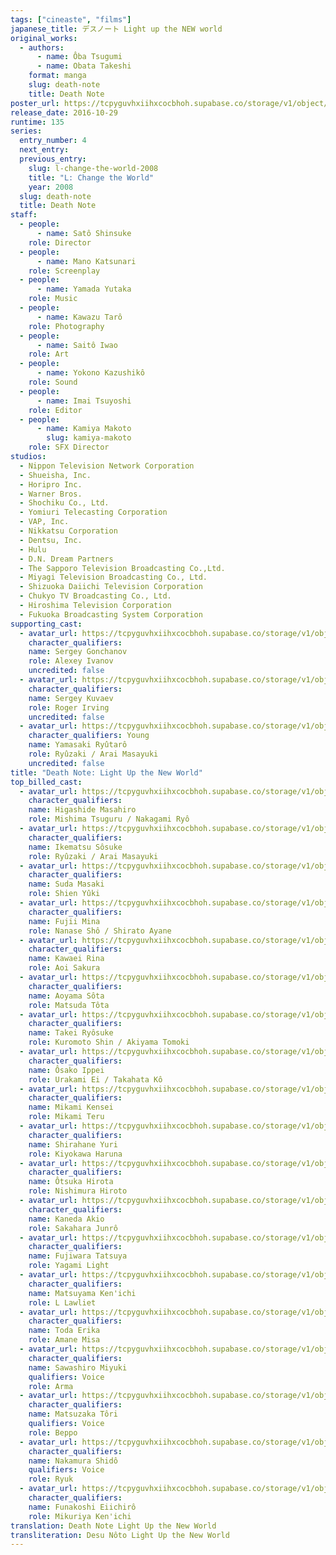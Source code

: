 ```yaml
---
tags: ["cineaste", "films"]
japanese_title: デスノート Light up the NEW world
original_works:
  - authors:
      - name: Ôba Tsugumi
      - name: Obata Takeshi
    format: manga
    slug: death-note
    title: Death Note
poster_url: https://tcpyguvhxiihxcocbhoh.supabase.co/storage/v1/object/public/godzilla-cineaste-public/content/films/death-note-light-up-the-new-world-2016/posters/death-note-light-up-the-new-world-2016.jpg
release_date: 2016-10-29
runtime: 135
series:
  entry_number: 4
  next_entry:
  previous_entry:
    slug: l-change-the-world-2008
    title: "L: Change the World"
    year: 2008
  slug: death-note
  title: Death Note
staff:
  - people:
      - name: Satô Shinsuke
    role: Director
  - people:
      - name: Mano Katsunari
    role: Screenplay
  - people:
      - name: Yamada Yutaka
    role: Music
  - people:
      - name: Kawazu Tarô
    role: Photography
  - people:
      - name: Saitô Iwao
    role: Art
  - people:
      - name: Yokono Kazushikô
    role: Sound
  - people:
      - name: Imai Tsuyoshi
    role: Editor
  - people:
      - name: Kamiya Makoto
        slug: kamiya-makoto
    role: SFX Director
studios:
  - Nippon Television Network Corporation
  - Shueisha, Inc.
  - Horipro Inc.
  - Warner Bros.
  - Shochiku Co., Ltd.
  - Yomiuri Telecasting Corporation
  - VAP, Inc.
  - Nikkatsu Corporation
  - Dentsu, Inc.
  - Hulu
  - D.N. Dream Partners
  - The Sapporo Television Broadcasting Co.,Ltd.
  - Miyagi Television Broadcasting Co., Ltd.
  - Shizuoka Daiichi Television Corporation
  - Chukyo TV Broadcasting Co., Ltd.
  - Hiroshima Television Corporation
  - Fukuoka Broadcasting System Corporation
supporting_cast:
  - avatar_url: https://tcpyguvhxiihxcocbhoh.supabase.co/storage/v1/object/public/godzilla-cineaste-public/content/films/death-note-light-up-the-new-world-2016/cast-avatars/sergey-gonchanov-0.jpg
    character_qualifiers:
    name: Sergey Gonchanov
    role: Alexey Ivanov
    uncredited: false
  - avatar_url: https://tcpyguvhxiihxcocbhoh.supabase.co/storage/v1/object/public/godzilla-cineaste-public/content/films/death-note-light-up-the-new-world-2016/cast-avatars/sergey-kuvaev-0.jpg
    character_qualifiers:
    name: Sergey Kuvaev
    role: Roger Irving
    uncredited: false
  - avatar_url: https://tcpyguvhxiihxcocbhoh.supabase.co/storage/v1/object/public/godzilla-cineaste-public/content/films/death-note-light-up-the-new-world-2016/cast-avatars/ryutaro-yamasaki-0.jpg
    character_qualifiers: Young
    name: Yamasaki Ryûtarô
    role: Ryûzaki / Arai Masayuki
    uncredited: false
title: "Death Note: Light Up the New World"
top_billed_cast:
  - avatar_url: https://tcpyguvhxiihxcocbhoh.supabase.co/storage/v1/object/public/godzilla-cineaste-public/content/films/death-note-light-up-the-new-world-2016/cast-avatars/masahiro-higashide-0.jpg
    character_qualifiers:
    name: Higashide Masahiro
    role: Mishima Tsuguru / Nakagami Ryô
  - avatar_url: https://tcpyguvhxiihxcocbhoh.supabase.co/storage/v1/object/public/godzilla-cineaste-public/content/films/death-note-light-up-the-new-world-2016/cast-avatars/sosuke-ikematsu-0.jpg
    character_qualifiers:
    name: Ikematsu Sôsuke
    role: Ryûzaki / Arai Masayuki
  - avatar_url: https://tcpyguvhxiihxcocbhoh.supabase.co/storage/v1/object/public/godzilla-cineaste-public/content/films/death-note-light-up-the-new-world-2016/cast-avatars/masaki-suga-0.jpg
    character_qualifiers:
    name: Suda Masaki
    role: Shien Yûki
  - avatar_url: https://tcpyguvhxiihxcocbhoh.supabase.co/storage/v1/object/public/godzilla-cineaste-public/content/films/death-note-light-up-the-new-world-2016/cast-avatars/mina-fujii-0.jpg
    character_qualifiers:
    name: Fujii Mina
    role: Nanase Shô / Shirato Ayane
  - avatar_url: https://tcpyguvhxiihxcocbhoh.supabase.co/storage/v1/object/public/godzilla-cineaste-public/content/films/death-note-light-up-the-new-world-2016/cast-avatars/rina-kawaei-0.jpg
    character_qualifiers:
    name: Kawaei Rina
    role: Aoi Sakura
  - avatar_url: https://tcpyguvhxiihxcocbhoh.supabase.co/storage/v1/object/public/godzilla-cineaste-public/content/films/death-note-light-up-the-new-world-2016/cast-avatars/sota-aoyama-0.jpg
    character_qualifiers:
    name: Aoyama Sôta
    role: Matsuda Tôta
  - avatar_url: https://tcpyguvhxiihxcocbhoh.supabase.co/storage/v1/object/public/godzilla-cineaste-public/content/films/death-note-light-up-the-new-world-2016/cast-avatars/ryosuke-takei-0.jpg
    character_qualifiers:
    name: Takei Ryôsuke
    role: Kuromoto Shin / Akiyama Tomoki
  - avatar_url: https://tcpyguvhxiihxcocbhoh.supabase.co/storage/v1/object/public/godzilla-cineaste-public/content/films/death-note-light-up-the-new-world-2016/cast-avatars/ippei-osako-0.jpg
    character_qualifiers:
    name: Ôsako Ippei
    role: Urakami Ei / Takahata Kô
  - avatar_url: https://tcpyguvhxiihxcocbhoh.supabase.co/storage/v1/object/public/godzilla-cineaste-public/content/films/death-note-light-up-the-new-world-2016/cast-avatars/kensei-mikami-0.jpg
    character_qualifiers:
    name: Mikami Kensei
    role: Mikami Teru
  - avatar_url: https://tcpyguvhxiihxcocbhoh.supabase.co/storage/v1/object/public/godzilla-cineaste-public/content/films/death-note-light-up-the-new-world-2016/cast-avatars/yuri-shirahane-0.jpg
    character_qualifiers:
    name: Shirahane Yuri
    role: Kiyokawa Haruna
  - avatar_url: https://tcpyguvhxiihxcocbhoh.supabase.co/storage/v1/object/public/godzilla-cineaste-public/content/films/death-note-light-up-the-new-world-2016/cast-avatars/hirota-otsuka-0.jpg
    character_qualifiers:
    name: Ôtsuka Hirota
    role: Nishimura Hiroto
  - avatar_url: https://tcpyguvhxiihxcocbhoh.supabase.co/storage/v1/object/public/godzilla-cineaste-public/content/films/death-note-light-up-the-new-world-2016/cast-avatars/akio-kaneda-0.jpg
    character_qualifiers:
    name: Kaneda Akio
    role: Sakahara Junrô
  - avatar_url: https://tcpyguvhxiihxcocbhoh.supabase.co/storage/v1/object/public/godzilla-cineaste-public/content/films/death-note-light-up-the-new-world-2016/cast-avatars/tatsuya-fujiwara-0.jpg
    character_qualifiers:
    name: Fujiwara Tatsuya
    role: Yagami Light
  - avatar_url: https://tcpyguvhxiihxcocbhoh.supabase.co/storage/v1/object/public/godzilla-cineaste-public/content/films/death-note-light-up-the-new-world-2016/cast-avatars/kenichi-matsuyama-0.jpg
    character_qualifiers:
    name: Matsuyama Ken'ichi
    role: L Lawliet
  - avatar_url: https://tcpyguvhxiihxcocbhoh.supabase.co/storage/v1/object/public/godzilla-cineaste-public/content/films/death-note-light-up-the-new-world-2016/cast-avatars/erika-toda-0.jpg
    character_qualifiers:
    name: Toda Erika
    role: Amane Misa
  - avatar_url: https://tcpyguvhxiihxcocbhoh.supabase.co/storage/v1/object/public/godzilla-cineaste-public/content/films/death-note-light-up-the-new-world-2016/cast-avatars/miyuki-sawashiro-0.jpg
    character_qualifiers:
    name: Sawashiro Miyuki
    qualifiers: Voice
    role: Arma
  - avatar_url: https://tcpyguvhxiihxcocbhoh.supabase.co/storage/v1/object/public/godzilla-cineaste-public/content/films/death-note-light-up-the-new-world-2016/cast-avatars/tori-matsuzaka-0.jpg
    character_qualifiers:
    name: Matsuzaka Tôri
    qualifiers: Voice
    role: Beppo
  - avatar_url: https://tcpyguvhxiihxcocbhoh.supabase.co/storage/v1/object/public/godzilla-cineaste-public/content/films/death-note-light-up-the-new-world-2016/cast-avatars/shido-nakamura-0.jpg
    character_qualifiers:
    name: Nakamura Shidô
    qualifiers: Voice
    role: Ryuk
  - avatar_url: https://tcpyguvhxiihxcocbhoh.supabase.co/storage/v1/object/public/godzilla-cineaste-public/content/films/death-note-light-up-the-new-world-2016/cast-avatars/eiichiro-funakoshi-0.jpg
    character_qualifiers:
    name: Funakoshi Eiichirô
    role: Mikuriya Ken'ichi
translation: Death Note Light Up the New World
transliteration: Desu Nôto Light Up the New World
---
```

